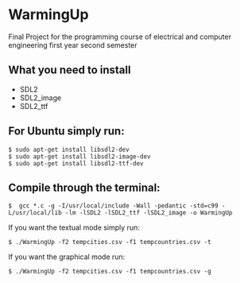 # WarmingUp

Final Project for the programming course of electrical and computer engineering first year second semester

## What you need to install
* SDL2
* SDL2_image
* SDL2_ttf

## For Ubuntu simply run:
```
$ sudo apt-get install libsdl2-dev
$ sudo apt-get install libsdl2-image-dev
$ sudo apt-get install libsdl2-ttf-dev
```

## Compile through the terminal:
```
$  gcc *.c -g -I/usr/local/include -Wall -pedantic -std=c99 -L/usr/local/lib -lm -lSDL2 -lSDL2_ttf -lSDL2_image -o WarmingUp
```

If you want the textual mode simply run:
```
$ ./WarmingUp -f2 tempcities.csv -f1 tempcountries.csv -t
```

If you want the graphical mode run:
```
$ ./WarmingUp -f2 tempcities.csv -f1 tempcountries.csv -g
```
